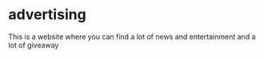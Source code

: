 # advertising
This is a website where you can find a lot of news and entertainment and a lot of giveaway
